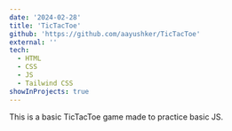 ```yaml
---
date: '2024-02-28'
title: 'TicTacToe'
github: 'https://github.com/aayushker/TicTacToe'
external: ''
tech:
  - HTML
  - CSS
  - JS
  - Tailwind CSS
showInProjects: true
---
```


This is a basic TicTacToe game made to practice basic JS.